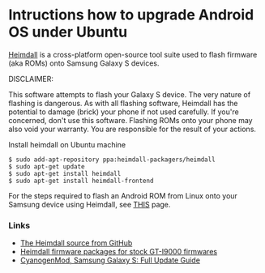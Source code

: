 # Intructions how to upgrade Android OS under Ubuntu

[Heimdall](http://www.glassechidna.com.au/products/heimdall/) is a cross-platform open-source tool suite used to flash firmware (aka ROMs) onto Samsung Galaxy S devices. 

DISCLAIMER:

This software attempts to flash your Galaxy S device. The very nature of
flashing is dangerous. As with all flashing software, Heimdall has the
potential to damage (brick) your phone if not used carefully. If you're
concerned, don't use this software. Flashing ROMs onto your phone may also
void your warranty. You are responsible for the result of your actions.

Install heimdall on Ubuntu machine
```
$ sudo add-apt-repository ppa:heimdall-packagers/heimdall
$ sudo apt-get update
$ sudo apt-get install heimdall
$ sudo apt-get install heimdall-frontend 
```

For the steps required to flash an Android ROM from Linux onto your Samsung device using Heimdall, see [THIS](https://github.com/Benjamin-Dobell/Heimdall/tree/master/Linux) page.

### Links

 - [The Heimdall source from GitHub](https://github.com/Benjamin-Dobell/Heimdall)
 - [Heimdall firmware packages for stock GT-I9000 firmwares](http://forum.xda-developers.com/showthread.php?t=1196179)
 - [CyanogenMod, Samsung Galaxy S: Full Update Guide](http://wiki.cyanogenmod.com/wiki/Samsung_Galaxy_S:_Full_Update_Guide)
